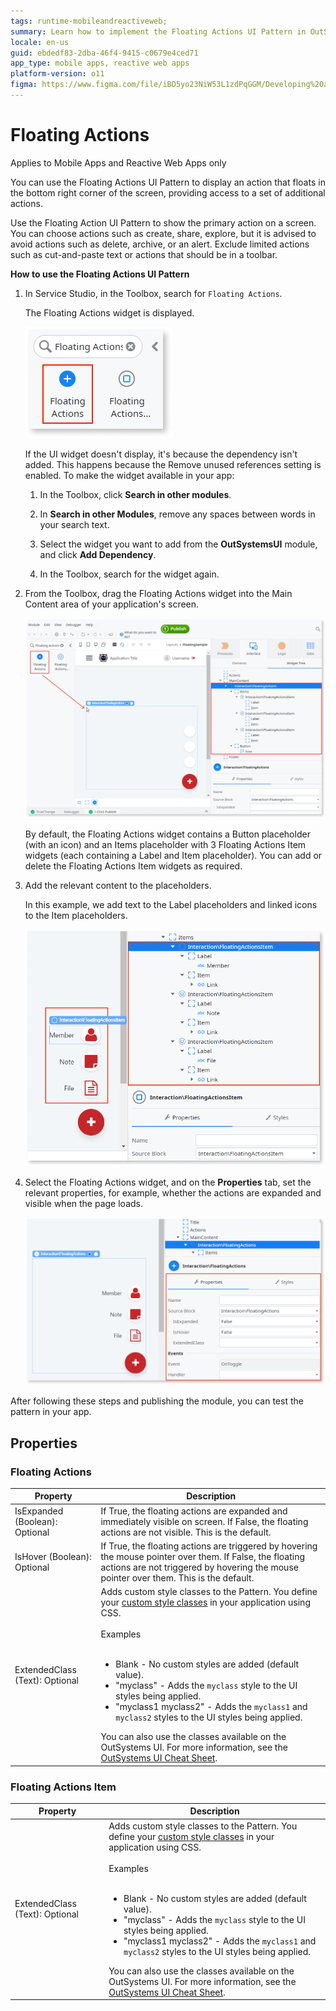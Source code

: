 ```yaml
---
tags: runtime-mobileandreactiveweb;  
summary: Learn how to implement the Floating Actions UI Pattern in OutSystems 11 (O11) for enhanced mobile and reactive web app interfaces.
locale: en-us
guid: ebdedf83-2dba-46f4-9415-c0679e4ced71
app_type: mobile apps, reactive web apps
platform-version: o11
figma: https://www.figma.com/file/iBD5yo23NiW53L1zdPqGGM/Developing%20an%20Application?node-id=213:10
---
```


# Floating Actions

<div class="info" markdown="1">

Applies to Mobile Apps and Reactive Web Apps only

</div>

You can use the Floating Actions UI Pattern to display an action that floats in the bottom right corner of the screen, providing access to a set of additional actions.

Use the Floating Action UI Pattern to show the primary action on a screen. You can choose actions such as create, share, explore, but it is advised to avoid actions such as delete, archive, or an alert. Exclude limited actions such as cut-and-paste text or actions that should be in a toolbar.

**How to use the Floating Actions UI Pattern**

1. In Service Studio, in the Toolbox, search for `Floating Actions`.

    The Floating Actions widget is displayed.

    ![Screenshot of Service Studio showing the Floating Actions widget in the Toolbox](images/floatingactions-1-ss.png "Service Studio Floating Actions Widget")

    If the UI widget doesn't display, it's because the dependency isn't added. This happens because the Remove unused references setting is enabled. To make the widget available in your app:

    1. In the Toolbox, click **Search in other modules**.

    1. In **Search in other Modules**, remove any spaces between words in your search text.
    
    1. Select the widget you want to add from the **OutSystemsUI** module, and click **Add Dependency**. 
    
    1. In the Toolbox, search for the widget again.

1. From the Toolbox, drag the Floating Actions widget into the Main Content area of your application's screen.

    ![Image depicting the process of dragging the Floating Actions widget into the Main Content area in Service Studio](images/floatingactions-2-ss.png "Dragging Floating Actions Widget to Main Content")

    By default, the Floating Actions widget contains a Button placeholder (with an icon) and an Items placeholder with 3 Floating Actions Item widgets (each containing a Label and Item placeholder). You can add or delete the Floating Actions Item widgets as required.

1. Add the relevant content to the placeholders.

    In this example, we add text to the Label placeholders and linked icons to the Item placeholders.  

    ![Example of adding text and icons to the Floating Actions widget placeholders in Service Studio](images/floatingactions-3-ss.png "Adding Content to Floating Actions Placeholders")

1. Select the Floating Actions widget, and on the **Properties** tab, set the relevant properties, for example, whether the actions are expanded and visible when the page loads.

    ![Screenshot showing the Properties tab for the Floating Actions widget in Service Studio with options to set](images/floatingactions-4-ss.png "Setting Properties of Floating Actions Widget")

After following these steps and publishing the module, you can test the pattern in your app.

## Properties

### Floating Actions

| Property                       | Description                                                                                                                                                                                                                                                                                                                                                                                                                                                                                                                                                                                                                        |
|--------------------------------|------------------------------------------------------------------------------------------------------------------------------------------------------------------------------------------------------------------------------------------------------------------------------------------------------------------------------------------------------------------------------------------------------------------------------------------------------------------------------------------------------------------------------------------------------------------------------------------------------------------------------------|
| IsExpanded (Boolean): Optional | If True, the floating actions are expanded and immediately visible on screen. If False, the floating actions are not visible. This is the default.                                                                                                                                                                                                                                                                                                                                                                                                                                                                                 |
| IsHover (Boolean): Optional    | If True, the floating actions are triggered by hovering the mouse pointer over them. If False, the floating actions are not triggered by hovering the mouse pointer over them. This is the default.                                                                                                                                                                                                                                                                                                                                                                                                                                |
| ExtendedClass (Text): Optional | Adds custom style classes to the Pattern. You define your [custom style classes](../../../look-feel/css.md) in your application using CSS.<br/><br/>Examples<br/><br/> <ul><li>Blank - No custom styles are added (default value).</li><li>"myclass" - Adds the ``myclass`` style to the UI styles being applied.</li><li>"myclass1 myclass2" - Adds the ``myclass1`` and ``myclass2`` styles to the UI styles being applied.</li></ul>You can also use the classes available on the OutSystems UI. For more information, see the [OutSystems UI Cheat Sheet](https://outsystemsui.outsystems.com/OutSystemsUIWebsite/CheatSheet). |

### Floating Actions Item

| Property                       | Description                                                                                                                                                                                                                                                                                                                                                                                                                                                                                                                                                                                                                        |
|--------------------------------|------------------------------------------------------------------------------------------------------------------------------------------------------------------------------------------------------------------------------------------------------------------------------------------------------------------------------------------------------------------------------------------------------------------------------------------------------------------------------------------------------------------------------------------------------------------------------------------------------------------------------------|
| ExtendedClass (Text): Optional | Adds custom style classes to the Pattern. You define your [custom style classes](../../../look-feel/css.md) in your application using CSS.<br/><br/>Examples<br/><br/> <ul><li>Blank - No custom styles are added (default value).</li><li>"myclass" - Adds the ``myclass`` style to the UI styles being applied.</li><li>"myclass1 myclass2" - Adds the ``myclass1`` and ``myclass2`` styles to the UI styles being applied.</li></ul>You can also use the classes available on the OutSystems UI. For more information, see the [OutSystems UI Cheat Sheet](https://outsystemsui.outsystems.com/OutSystemsUIWebsite/CheatSheet). |
